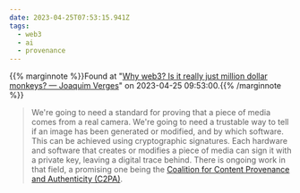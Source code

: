 ```yaml
---
date: 2023-04-25T07:53:15.941Z
tags:
  - web3
  - ai
  - provenance
---
```

{{% marginnote %}}Found at "[Why web3? Is it really just million dollar monkeys? — Joaquim Verges](https://mirror.xyz/joenrv.eth/F3_KhLpyVOfkI_77_MRQuGK4SAvjhBVnnYHZkkczCPo)" on 2023-04-25 09:53:00.{{% /marginnote %}}

> We're going to need a standard for proving that a piece of media comes from a real camera. We're going to need a trustable way to tell if an image has been generated or modified, and by which software. This can be achieved using cryptographic signatures. Each hardware and software that creates or modifies a piece of media can sign it with a private key, leaving a digital trace behind. There is ongoing work in that field, a promising one being the [Coalition for Content Provenance and Authenticity (C2PA)](https://c2pa.org/specifications/specifications/1.3/index.html).

